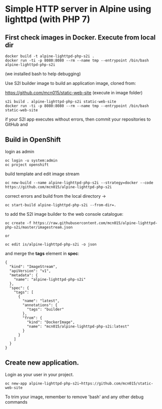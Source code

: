 Simple HTTP server in Alpine using lighttpd (with PHP 7)
========================================================


 ## First check images in Docker. Execute from local dir

```
docker build -t alpine-lighttpd-php-s2i .
docker run -ti -p 8080:8080 --rm --name tmp --entrypoint /bin/bash alpine-lighttpd-php-s2i
```
(we installed bash to help debugging)

Use S2I builder image to build an application image, cloned from:

https://github.com/mcn015/static-web-site
(execute in image folder)

```
s2i build . alpine-lighttpd-php-s2i static-web-site
docker run -ti -p 8080:8080 --rm --name tmp --entrypoint /bin/bash static-web-site
```
if your S2I app executes without errors, then commit your repositories to GitHub and

## Build in OpenShift

login as admin
```
oc login -u system:admin
oc project openshift
```
  build template and edit image stream
```
oc new-build --name alpine-lighttpd-php-s2i --strategy=docker --code https://github.com/mcn015/alpine-lighttpd-php-s2i
```

  correct errors and build from the local directory ->
```
oc start-build alpine-lighttpd-php-s2i --from-dir=.
```

  to add the S2I image builder to the web console catalogue:
```
oc create -f https://raw.githubusercontent.com/mcn015/alpine-lighttpd-php-s2i/master/imagestream.json
```
    or
```
oc edit is/alpine-lighttpd-php-s2i -o json
```
and merge the **tags** element in **spec**:
```
{
  "kind": "ImageStream",
  "apiVersion": "v1",
  "metadata": {
    "name": "alpine-lighttpd-php-s2i"
  },
  "spec": {
    "tags": [
      {
        "name": "latest",
        "annotations": {
          "tags": "builder"
        },
        "from": {
          "kind": "DockerImage",
          "name": "mcn015/alpine-lighttpd-php-s2i:latest"
        }
      }
    ]
  }
}
```
 ## Create new application.

 Login as your user in your project.

```
oc new-app alpine-lighttpd-php-s2i~https://github.com/mcn015/static-web-site
```

To trim your image, remember to remove 'bash' and any other debug commands
